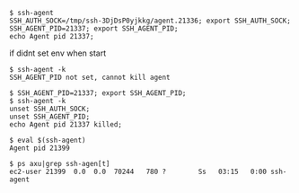 ```console
$ ssh-agent
SSH_AUTH_SOCK=/tmp/ssh-3DjDsP0yjkkg/agent.21336; export SSH_AUTH_SOCK;
SSH_AGENT_PID=21337; export SSH_AGENT_PID;
echo Agent pid 21337;
```

if didnt set env when start 
```console
$ ssh-agent -k
SSH_AGENT_PID not set, cannot kill agent
```

```console
$ SSH_AGENT_PID=21337; export SSH_AGENT_PID;
$ ssh-agent -k
unset SSH_AUTH_SOCK;
unset SSH_AGENT_PID;
echo Agent pid 21337 killed;
```

```console
$ eval $(ssh-agent)
Agent pid 21399
```
```console
$ ps axu|grep ssh-agen[t]
ec2-user 21399  0.0  0.0  70244   780 ?        Ss   03:15   0:00 ssh-agent
```

